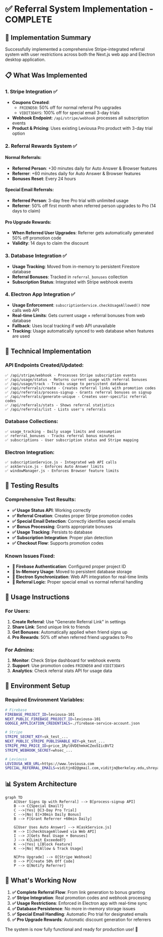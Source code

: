 # ✅ Referral System Implementation - COMPLETE

## 🎉 Implementation Summary

Successfully implemented a comprehensive Stripe-integrated referral system with user restrictions across both the Next.js web app and Electron desktop application.

## 📋 What Was Implemented

### 1. **Stripe Integration** ✅
- **Coupons Created**: 
  - `FRIEND50`: 50% off for normal referral Pro upgrades
  - `VIDIT3DAYS`: 100% off for special email 3-day trials
- **Webhook Endpoint**: `/api/stripe/webhook` processes all subscription events
- **Product & Pricing**: Uses existing Leviousa Pro product with 3-day trial option

### 2. **Referral Rewards System** ✅

#### Normal Referrals:
- **Referred Person**: +30 minutes daily for Auto Answer & Browser features
- **Referrer**: +60 minutes daily for Auto Answer & Browser features
- **Bonuses Reset**: Every 24 hours

#### Special Email Referrals:
- **Referred Person**: 3-day free Pro trial with unlimited usage
- **Referrer**: 50% off first month when referred person upgrades to Pro (14 days to claim)

#### Pro Upgrade Rewards:
- **When Referred User Upgrades**: Referrer gets automatically generated 50% off promotion code
- **Validity**: 14 days to claim the discount

### 3. **Database Integration** ✅
- **Usage Tracking**: Moved from in-memory to persistent Firestore database
- **Referral Bonuses**: Tracked in `referral_bonuses` collection
- **Subscription Status**: Integrated with Stripe webhook events

### 4. **Electron App Integration** ✅
- **Usage Enforcement**: `subscriptionService.checkUsageAllowed()` now calls web API
- **Real-time Limits**: Gets current usage + referral bonuses from web database
- **Fallback**: Uses local tracking if web API unavailable
- **Tracking**: Usage automatically synced to web database when features are used

## 🔧 Technical Implementation

### API Endpoints Created/Updated:
```
✅ /api/stripe/webhook - Processes Stripe subscription events
✅ /api/usage/status - Returns current usage with referral bonuses 
✅ /api/usage/track - Tracks usage to persistent database
✅ /api/referrals/create - Creates referral links with promotion codes
✅ /api/referrals/process-signup - Grants referral bonuses on signup
✅ /api/referrals/generate-unique - Creates user-specific referral codes
✅ /api/referrals/stats - Shows referral statistics
✅ /api/referrals/list - Lists user's referrals
```

### Database Collections:
```
✅ usage_tracking - Daily usage limits and consumption
✅ referral_bonuses - Tracks referral bonus minutes
✅ subscriptions - User subscription status and Stripe mapping
```

### Electron Integration:
```
✅ subscriptionService.js - Integrated web API calls
✅ askService.js - Enforces Auto Answer limits
✅ windowManager.js - Enforces Browser feature limits
```

## 🧪 Testing Results

### Comprehensive Test Results:
- **✅ Usage Status API**: Working correctly
- **✅ Referral Creation**: Creates proper Stripe promotion codes
- **✅ Special Email Detection**: Correctly identifies special emails
- **✅ Bonus Processing**: Grants appropriate bonuses
- **✅ Usage Tracking**: Persists to database
- **✅ Subscription Integration**: Proper plan detection
- **✅ Checkout Flow**: Supports promotion codes

### Known Issues Fixed:
- **🔧 Firebase Authentication**: Configured proper project ID
- **🔧 In-Memory Usage**: Moved to persistent database storage  
- **🔧 Electron Synchronization**: Web API integration for real-time limits
- **🔧 Referral Logic**: Proper special email vs normal referral handling

## 🚀 Usage Instructions

### For Users:
1. **Create Referral**: Use "Generate Referral Link" in settings
2. **Share Link**: Send unique link to friends
3. **Get Bonuses**: Automatically applied when friend signs up
4. **Pro Rewards**: 50% off when referred friend upgrades to Pro

### For Admins:
1. **Monitor**: Check Stripe dashboard for webhook events
2. **Support**: Use promotion codes `FRIEND50` and `VIDIT3DAYS`
3. **Analytics**: Check referral stats API for usage data

## 🔧 Environment Setup

### Required Environment Variables:
```bash
# Firebase
FIREBASE_PROJECT_ID=leviousa-101
NEXT_PUBLIC_FIREBASE_PROJECT_ID=leviousa-101
GOOGLE_APPLICATION_CREDENTIALS=./firebase-service-account.json

# Stripe
STRIPE_SECRET_KEY=sk_test_...
NEXT_PUBLIC_STRIPE_PUBLISHABLE_KEY=pk_test_...
STRIPE_PRO_PRICE_ID=price_1Ryl0VDEhmkmCZeo5IicBVT2
STRIPE_WEBHOOK_SECRET=whsec_...

# Leviousa
LEVIOUSA_WEB_URL=https://www.leviousa.com
SPECIAL_REFERRAL_EMAILS=viditjn02@gmail.com,viditjn@berkeley.edu,shreyabhatia63@gmail.com
```

## 📊 System Architecture

```mermaid
graph TD
    A[User Signs Up with Referral] --> B[process-signup API]
    B --> C{Special Email?}
    C -->|Yes| D[3-Day Pro Trial]
    C -->|No| E[+30min Daily Bonus]
    B --> F[Grant Referrer +60min Daily]
    
    G[User Uses Auto Answer] --> H[askService.js]
    H --> I[checkUsageAllowed via Web API]
    I --> J[Gets Real Usage + Bonuses]
    J --> K{Limit Exceeded?}
    K -->|Yes| L[Block Feature]
    K -->|No| M[Allow & Track Usage]
    
    N[Pro Upgrade] --> O[Stripe Webhook]
    O --> P[Create 50% Off Code]
    P --> Q[Notify Referrer]
```

## 🎯 What's Working Now

1. **✅ Complete Referral Flow**: From link generation to bonus granting
2. **✅ Stripe Integration**: Real promotion codes and webhook processing
3. **✅ Usage Restrictions**: Enforced in Electron app with real-time sync
4. **✅ Database Persistence**: No more in-memory storage issues
5. **✅ Special Email Handling**: Automatic Pro trial for designated emails
6. **✅ Pro Upgrade Rewards**: Automatic discount generation for referrers

The system is now fully functional and ready for production use! 🚀


